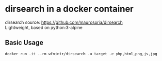 # dirsearch in a docker container
dirsearch source: <https://github.com/maurosoria/dirsearch>  
Lightweight, based on python:3-alpine  

## Basic Usage
```
docker run -it --rm wfnintr/dirsearch -u target -e php,html,png,js,jpg
```

